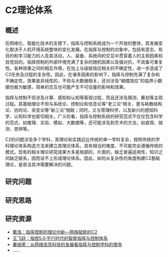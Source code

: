 
# C2理论体系

## 概述

在网络化、智能化技术的支撑下，指挥与控制系统成为一个开放的整体，其发展变化取决于人机环境系统整体的变化发展。在指挥与控制的对象中，包括有意志、有目的和学习能力的人及其活动，人、装备、系统间的交互中贯穿着人的主观因素和自觉目的。指挥控制的外部环境充满了复杂的随机因素以及强对抗，不具备可重复性。各种效果之间的相互作用，在加上与级联效应相关的不确定性，进一步造成了C2任务及过程的复杂性。因此，在诸多因素的影响下，指挥与控制充满了复杂和不确定性，效果是非线性的，不但与大数据相关，还对涉及“蝴蝶效应”的临界小数据也极为敏感，简单的交互也可能产生不可估量的影响和效果。

指挥与控制不但涉及计算、感知和认知等客观过程，而且还涉及猜测、筹划等主观过程。其基础理论不但与系统论、控制论和信息论等“老三论”相关，更与耗散结构论、协同论、突变论等“新三论”相联；同时，又与管理科学，以及新兴的感知科学、认知科学也密切相关。广义的看，指挥与控制系统的研究范式不仅仅包含科学的范式，如推理、实验、模拟、大数据等，还可能涉及到艺术的方法，如直观、揣测、思辨等。

C2的问题涉及多个学科，其理论和实践远比传统的单一学科复杂，按照传统的学科理论体系构造方法来建立其理论体系，具有相当的难度，不可能完全遵循传统的模式。现有的相关理论研究成果大多是局部的、片面的，缺乏普遍适用性，知识之间缺乏联系，因而谈不上形成理论体系。因此，如何从复杂性的角度构建C2基础理论，是首当其冲需要解决的问题。

## 研究问题

## 研究思路

## 研究资源
 - [戴浩：指挥控制的理论创新—网络赋能的C2](http://www.jc2.org.cn/CN/article/downloadArticleFile.do?attachType=PDF&id=17)
 - [王飞跃：指控5.0:平行时代的智能指挥与控制体系](http://www.jc2.org.cn/CN/article/downloadArticleFile.do?attachType=PDF&id=18)
 - [秦继荣：从网络信息科技的发展看指挥与控制学科的使命](http://www.wanfangdata.com.cn/details/detail.do?_type=perio&id=hlyzhkz200711001)
 - ......
